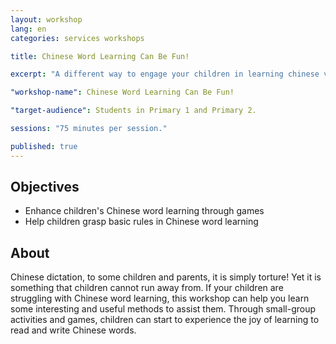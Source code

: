 ```yaml
---
layout: workshop
lang: en
categories: services workshops

title: Chinese Word Learning Can Be Fun!

excerpt: "A different way to engage your children in learning chinese vocabulary!"

"workshop-name": Chinese Word Learning Can Be Fun!

"target-audience": Students in Primary 1 and Primary 2.

sessions: "75 minutes per session."

published: true
---
```


## Objectives
* Enhance children's Chinese word learning through games
* Help children grasp basic rules in Chinese word learning

## About
Chinese dictation, to some children and parents, it is simply torture!  Yet it is something that children cannot run away from.  If your children are struggling with Chinese word learning, this workshop can help you learn some interesting and useful methods to assist them.  Through small-group activities and games, children can start to experience the joy of learning to read and write Chinese words.